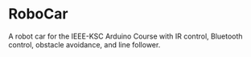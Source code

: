 # RoboCar
A robot car for the IEEE-KSC Arduino Course with IR control, Bluetooth control, obstacle avoidance, and line follower.
